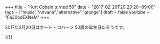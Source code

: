 +++
title = "Kurt Cobain turned 50"
date = "2017-02-20T20:20:20+09:00"
tags = ["music","nirvana","alternative","grunge"]
draft = false
youtube = "Fa30bdEXNeM"
+++

2017年2月20日はカート・コバーン 50歳の誕生日だそうです。

{{<youtube Fa30bdEXNeM>}}
